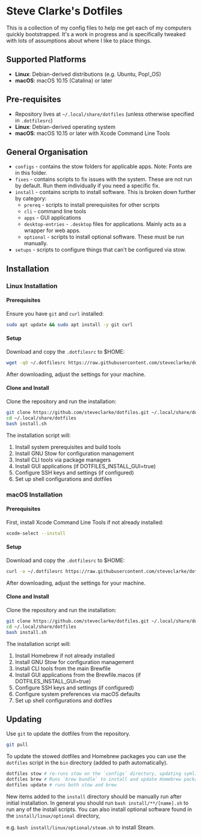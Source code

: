 # Steve Clarke's Dotfiles

This is a collection of my config files to help me get each of my computers
quickly bootstrapped. It's a work in progress and is specifically tweaked with
lots of assumptions about where I like to place things.

## Supported Platforms

* **Linux**: Debian-derived distributions (e.g. Ubuntu, Pop!_OS)
* **macOS**: macOS 10.15 (Catalina) or later

## Pre-requisites

* Repository lives at `~/.local/share/dotfiles` (unless otherwise specified in
  `.dotfilesrc`)
* **Linux**: Debian-derived operating system
* **macOS**: macOS 10.15 or later with Xcode Command Line Tools

## General Organisation

* `configs` - contains the stow folders for applicable apps.
  Note: Fonts are in this folder.
* `fixes` - contains scripts to fix issues with the system. These are not run by
  default. Run them individually if you need a specific fix.
* `install` - contains scripts to install software. This is broken down further
  by category:
   * `prereq` - scripts to install prerequisites for other scripts
   * `cli` - command line tools
   * `apps` - GUI applications
   * `desktop-entries` - `.desktop` files for applications. Mainly acts as a
     wrapper for web apps.
   * `optional` - scripts to install optional software. These must be run manually.
* `setups` - scripts to configure things that can't be configured via stow.


## Installation

### Linux Installation

#### Prerequisites

Ensure you have `git` and `curl` installed:

```bash
sudo apt update && sudo apt install -y git curl
```

#### Setup

Download and copy the `.dotfilesrc` to $HOME:

```bash
wget -qO ~/.dotfilesrc https://raw.githubusercontent.com/steveclarke/dotfiles/feature/restructure/.dotfilesrc.template
```

After downloading, adjust the settings for your machine.

#### Clone and Install

Clone the repository and run the installation:

```bash
git clone https://github.com/steveclarke/dotfiles.git ~/.local/share/dotfiles
cd ~/.local/share/dotfiles
bash install.sh
```

The installation script will:
1. Install system prerequisites and build tools
2. Install GNU Stow for configuration management
3. Install CLI tools via package managers
4. Install GUI applications (if DOTFILES_INSTALL_GUI=true)
5. Configure SSH keys and settings (if configured)
6. Set up shell configurations and dotfiles

### macOS Installation

#### Prerequisites

First, install Xcode Command Line Tools if not already installed:

```bash
xcode-select --install
```

#### Setup

Download and copy the `.dotfilesrc` to $HOME:

```bash
curl -o ~/.dotfilesrc https://raw.githubusercontent.com/steveclarke/dotfiles/feature/restructure/.dotfilesrc.template
```

After downloading, adjust the settings for your machine.

#### Clone and Install

Clone the repository and run the installation:

```bash
git clone https://github.com/steveclarke/dotfiles.git ~/.local/share/dotfiles
cd ~/.local/share/dotfiles
bash install.sh
```

The installation script will:
1. Install Homebrew if not already installed
2. Install GNU Stow for configuration management
3. Install CLI tools from the main Brewfile
4. Install GUI applications from the Brewfile.macos (if DOTFILES_INSTALL_GUI=true)
5. Configure SSH keys and settings (if configured)
6. Configure system preferences via macOS defaults
7. Set up shell configurations and dotfiles

## Updating

Use `git` to update the dotfiles from the repository.

```bash
git pull
```

To update the stowed dotfiles and Homebrew packages you can use the `dotfiles`
script in the `bin` directory (added to path automatically).


```bash
dotfiles stow # re-runs stow on the `configs` directory, updating symlinks
dotfiles brew # Runs `brew bundle` to install and update Homebrew packages
dotfiles update # runs both stow and brew

```
New items added to the `install` directory should be manually run after initial
installation. In general you should run `bash install/**/[name].sh` to run
any of the install scripts. You can also install optional software found in the
`install/linux/optional` directory,

e.g. `bash install/linux/optional/steam.sh` to install Steam.
